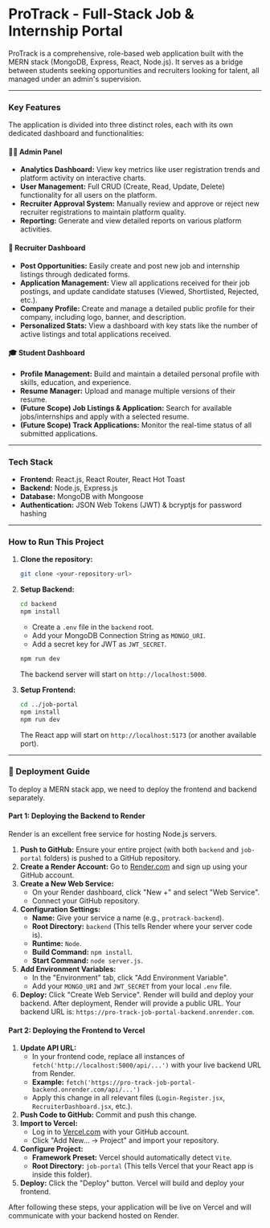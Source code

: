 # ProTrack - Full-Stack Job & Internship Portal

ProTrack is a comprehensive, role-based web application built with the MERN stack (MongoDB, Express, React, Node.js). It serves as a bridge between students seeking opportunities and recruiters looking for talent, all managed under an admin's supervision.

---

### Key Features

The application is divided into three distinct roles, each with its own dedicated dashboard and functionalities:

#### 🧑‍💼 **Admin Panel**
* **Analytics Dashboard:** View key metrics like user registration trends and platform activity on interactive charts.
* **User Management:** Full CRUD (Create, Read, Update, Delete) functionality for all users on the platform.
* **Recruiter Approval System:** Manually review and approve or reject new recruiter registrations to maintain platform quality.
* **Reporting:** Generate and view detailed reports on various platform activities.

#### 🏢 **Recruiter Dashboard**
* **Post Opportunities:** Easily create and post new job and internship listings through dedicated forms.
* **Application Management:** View all applications received for their job postings, and update candidate statuses (Viewed, Shortlisted, Rejected, etc.).
* **Company Profile:** Create and manage a detailed public profile for their company, including logo, banner, and description.
* **Personalized Stats:** View a dashboard with key stats like the number of active listings and total applications received.

#### 🎓 **Student Dashboard**
* **Profile Management:** Build and maintain a detailed personal profile with skills, education, and experience.
* **Resume Manager:** Upload and manage multiple versions of their resume.
* **(Future Scope) Job Listings & Application:** Search for available jobs/internships and apply with a selected resume.
* **(Future Scope) Track Applications:** Monitor the real-time status of all submitted applications.

---

### Tech Stack

* **Frontend:** React.js, React Router, React Hot Toast
* **Backend:** Node.js, Express.js
* **Database:** MongoDB with Mongoose
* **Authentication:** JSON Web Tokens (JWT) & bcryptjs for password hashing

---

### How to Run This Project

1.  **Clone the repository:**
    ```bash
    git clone <your-repository-url>
    ```

2.  **Setup Backend:**
    ```bash
    cd backend
    npm install
    ```
    * Create a `.env` file in the `backend` root.
    * Add your MongoDB Connection String as `MONGO_URI`.
    * Add a secret key for JWT as `JWT_SECRET`.
    ```bash
    npm run dev
    ```
    The backend server will start on `http://localhost:5000`.

3.  **Setup Frontend:**
    ```bash
    cd ../job-portal 
    npm install
    npm run dev
    ```
    The React app will start on `http://localhost:5173` (or another available port).

---

### 🚀 Deployment Guide

To deploy a MERN stack app, we need to deploy the frontend and backend separately.

#### Part 1: Deploying the Backend to Render

Render is an excellent free service for hosting Node.js servers.

1.  **Push to GitHub:** Ensure your entire project (with both `backend` and `job-portal` folders) is pushed to a GitHub repository.
2.  **Create a Render Account:** Go to [Render.com](https://render.com/) and sign up using your GitHub account.
3.  **Create a New Web Service:**
    * On your Render dashboard, click "New +" and select "Web Service".
    * Connect your GitHub repository.
4.  **Configuration Settings:**
    * **Name:** Give your service a name (e.g., `protrack-backend`).
    * **Root Directory:** `backend` (This tells Render where your server code is).
    * **Runtime:** `Node`.
    * **Build Command:** `npm install`.
    * **Start Command:** `node server.js`.
5.  **Add Environment Variables:**
    * In the "Environment" tab, click "Add Environment Variable".
    * Add your `MONGO_URI` and `JWT_SECRET` from your local `.env` file.
6.  **Deploy:** Click "Create Web Service". Render will build and deploy your backend. After deployment, Render will provide a public URL. Your backend URL is: `https://pro-track-job-portal-backend.onrender.com`.

#### Part 2: Deploying the Frontend to Vercel

1.  **Update API URL:**
    * In your frontend code, replace all instances of `fetch('http://localhost:5000/api/...')` with your live backend URL from Render.
    * **Example:** `fetch('https://pro-track-job-portal-backend.onrender.com/api/...')`
    * Apply this change in all relevant files (`Login-Register.jsx`, `RecruiterDashboard.jsx`, etc.).
2.  **Push Code to GitHub:** Commit and push this change.
3.  **Import to Vercel:**
    * Log in to [Vercel.com](https://vercel.com/) with your GitHub account.
    * Click "Add New... -> Project" and import your repository.
4.  **Configure Project:**
    * **Framework Preset:** Vercel should automatically detect `Vite`.
    * **Root Directory:** `job-portal` (This tells Vercel that your React app is inside this folder).
5.  **Deploy:** Click the "Deploy" button. Vercel will build and deploy your frontend.

After following these steps, your application will be live on Vercel and will communicate with your backend hosted on Render.
